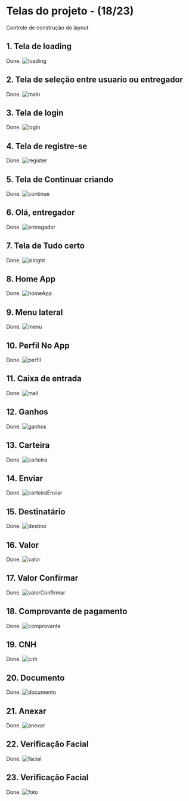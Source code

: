 # Telas do projeto - (18/23)
Controle de construção do layout

## 1. Tela de loading
Done.
![loading](./assets/screenshots/screen-1.png)
## 2. Tela de seleção entre usuario ou entregador
Done.
![main](./assets/screenshots/screen-2.png)
## 3. Tela de login
Done.
![login](./assets/screenshots/screen-3.png)
## 4. Tela de registre-se
Done.
![register](./assets/screenshots/screen-4.png)
## 5. Tela de Continuar criando
Done.
![continue](./assets/screenshots/screen-5.png)
## 6. Olá, entregador
Done.
![entregador](./assets/screenshots/screen-6.png)
## 7. Tela de Tudo certo
Done.
![allright](./assets/screenshots/screen-7.png)

## 8. Home App
Done.
![homeApp](./assets/screenshots/screen-8.png)

## 9. Menu lateral
Done.
![menu](./assets/screenshots/screen-9.png)

## 10. Perfil No App
Done.
![perfil](./assets/screenshots/screen-10.png)

## 11. Caixa de entrada
Done.
![mail](./assets/screenshots/screen-18.png)

## 12. Ganhos
Done.
![ganhos](./assets/screenshots/screen-11.png)

## 13. Carteira
Done.
![carteira](./assets/screenshots/screen-16.png)

## 14. Enviar
Done.
![carteiraEnviar](./assets/screenshots/screen-17.png)

## 15. Destinatário
Done.
![destino](./assets/screenshots/screen-15.png)

## 16. Valor
Done.
![valor](./assets/screenshots/screen-13.png)

## 17. Valor Confirmar
Done.
![valorConfirmar](./assets/screenshots/screen-14.png)

## 18. Comprovante de pagamento
Done.
![comprovante](./assets/screenshots/screen-12.png)

## 19. CNH
Done.
![cnh](./assets/screenshots/screen-19.png)

## 20. Documento
Done.
![documento](./assets/screenshots/screen-20.png)

## 21. Anexar
Done.
![anexar](./assets/screenshots/screen-21.png)

## 22. Verificação Facial
Done.
![facial](./assets/screenshots/screen-22.png)

## 23. Verificação Facial
Done.
![foto](./assets/screenshots/screen-23.png)